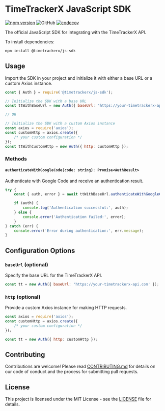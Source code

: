 # TimeTrackerX JavaScript SDK

[![npm version](https://badge.fury.io/js/%40timetrackerx%2Fjs-sdk.svg)](https://badge.fury.io/js/%40timetrackerx%2Fjs-sdk)
![GitHub](https://img.shields.io/github/license/TimeTrackerX/timetrackerx-sdk-js)
[![codecov](https://codecov.io/gh/TimeTrackerX/timetrackerx-sdk-js/graph/badge.svg?token=G45AZO0IW7)](https://codecov.io/gh/TimeTrackerX/timetrackerx-sdk-js)

The official JavaScript SDK for integrating with the TimeTrackerX API.

To install dependencies:

```bash
npm install @timetrackerx/js-sdk
```

## Usage

Import the SDK in your project and initialize it with either a base URL or a custom Axios instance.

```javascript
const { Auth } = require('@timetrackerx/js-sdk');

// Initialize the SDK with a base URL
const ttWithBaseUrl = new Auth({ baseUrl: 'https://your-timetrackerx-api.com' });

// OR

// Initialize the SDK with a custom Axios instance
const axios = require('axios');
const customHttp = axios.create({
    /* your custom configuration */
});
const ttWithCustomHttp = new Auth({ http: customHttp });
```

### Methods

#### `authenticateWithGoogleCode(code: string): Promise<AuthResult>`

Authenticate with Google Code and receive an authentication result.

```javascript
try {
    const { auth, error } = await ttWithBaseUrl.authenticateWithGoogleCode('your-google-code');

    if (auth) {
        console.log('Authentication successful:', auth);
    } else {
        console.error('Authentication failed:', error);
    }
} catch (err) {
    console.error('Error during authentication:', err.message);
}
```

## Configuration Options

### `baseUrl` (optional)

Specify the base URL for the TimeTrackerX API.

```javascript
const tt = new Auth({ baseUrl: 'https://your-timetrackerx-api.com' });
```

### `http` (optional)

Provide a custom Axios instance for making HTTP requests.

```javascript
const axios = require('axios');
const customHttp = axios.create({
    /* your custom configuration */
});

const tt = new Auth({ http: customHttp });
```

## Contributing

Contributions are welcome! Please read [CONTRIBUTING.md](CONTRIBUTING.md) for details on our code of conduct and the process for submitting pull requests.

## License

This project is licensed under the MIT License - see the [LICENSE](LICENSE) file for details.
